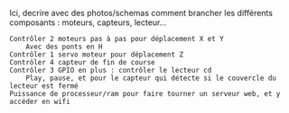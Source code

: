 Ici, decrire avec des photos/schemas comment brancher les différents composants : moteurs, capteurs, lecteur...

	Contrôler 2 moteurs pas à pas pour déplacement X et Y
		Avec des ponts en H
	Contrôler 1 servo moteur pour déplacement Z
	Contrôler 4 capteur de fin de course
	Contrôler 3 GPIO en plus : contrôler le lecteur cd
		Play, pause, et pour le capteur qui détecte si le couvercle du lecteur est fermé
	Puissance de processeur/ram pour faire tourner un serveur web, et y accéder en wifi